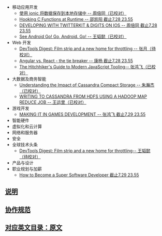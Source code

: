 - 移动应用开发
  - [使用 ionic 将数据保存到本地存储中 -- 周倍同（已校对）](persisting-data-local-storage.md)
  - [Hooking C Functions at Runtime -- 邵凯阳 截止7.28 23.55](hooking-c-functions-at-runtime.md)
  - [DEVELOPING WITH TWITTERKIT & DIGITS ON IOS -- 周倍同 截止7.28 23.55](developing-twitterkit-digits-ios.md)
  - [See Android Go! Go, Android. Go! -- 王韬懿（已校对）](go-mobile-intro.md)
- Web 开发
  - [DevTools Digest: Film strip and a new home for throttling -- 张月（待校对）](web-developer.md)
  - [Angular vs. React - the tie breaker -- 康杨 截止7.28 23.55](tie-breaker.md)
  - [The Hitchhiker's Guide to Modern JavaScript Tooling-- 张鸿飞（已校对）](javaScript-tooling.md)
- 大数据及商务智能
  - [Understanding the Impact of Cassandra Compact Storage -- 朱瀚杰（已校对） ](cassandra-compact-storage.md)
  - [WRITING TO CASSANDRA FROM HDFS USING A HADOOP MAP REDUCE JOB -- 王运里（已校对）](hadoop-map.md)
- 游戏开发
  - [MAKING IT IN GAMES DEVELOPMENT -- 张鸿飞 截止7.29 23.55](games-development.md)
- 智能硬件
- 虚拟化和云计算
- 网络和服务器
- 安全
- 全球技术头条
  - [DevTools Digest: Film strip and a new home for throttling-- 王韬懿（待校对）](throttling.md)
- 产品与设计
- 职业规划与加薪
  - [How to Become a Super Software Developer 截止7.29 23.55](super-software-developer.md)

## [说明](description.md)

## [协作规范](https://github.com/jikexueyuanwiki/guide)

## [对应英文目录：原文](yuanwen.md)




